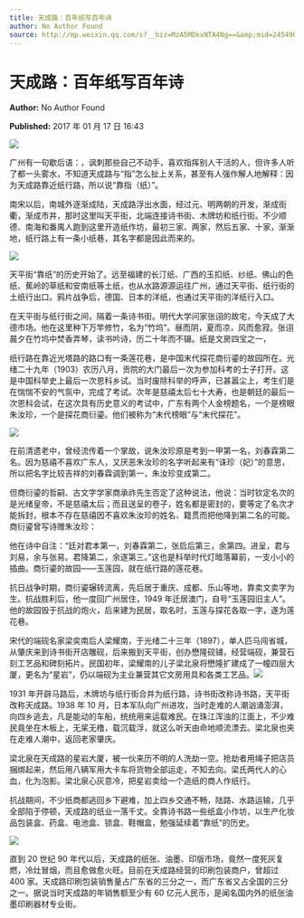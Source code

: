 ```yaml
---
title: 天成路：百年纸写百年诗
author: No Author Found
source: http://mp.weixin.qq.com/s?__biz=MzA5MDkxNTA4Ng==&amp;mid=2454905252&amp;idx=1&amp;sn=0fb36f45eedafa6baefae0b688e9f60a&amp;chksm=87a229c5b0d5a0d31f54773eeb431e6f42708528918b76429bf68ffa5c2edec6b03f543104d2#rd
---
```


# 天成路：百年纸写百年诗

**Author:** No Author Found

**Published:** 2017 年 01 月 17 日 16:43

![](http://mmbiz.qpic.cn/mmbiz_jpg/PJWG74pLsMY6VjSs8icl92DouG8adAGS0ibIkmicA6dYrXchQel1ic3LTtD572I9r9sbW2tOnBvpibgicAXRcdc4p5aA/0?wx_fmt=jpeg)

广州有一句歇后语：，讽刺那些自己不动手，喜欢指挥别人干活的人，但许多人听了都一头雾水，不知道天成路与“指”怎么扯上关系，甚至有人强作解人地解释：因为天成路靠近纸行路，所以说“靠指（纸）”。

南宋以后，南城外逐渐成陆，天成路浮出水面，经过元、明两朝的开发，渐成街衢，渐成市井，那时这里叫天平街，北端连接诗书街、木牌坊和纸行街。不少顺德、南海和番禺人跑到这里开造纸作坊，最初三家、两家，然后五家、十家，渐渐地，纸行路上有一条小纸巷，其名字都是因此而来的。

![](http://mmbiz.qpic.cn/mmbiz_jpg/PJWG74pLsMZEXdH0CabzicLTlxeOX11C2I0UyrDbK0XZJX6Mum78WL60ht1tFRw9wbR2NHHZ9TdtaicFOMMsupqA/0?wx_fmt=jpeg)

天平街“靠纸”的历史开始了。远至福建的长汀纸、广西的玉扣纸、纱纸、佛山的色纸、蕉岭的草纸和安南纸等土纸，也从水路源源运往广州，通过天平街、纸行街的土纸行出口。鸦片战争后，德国、日本的洋纸，也通过天平街的洋纸行入口。

在天平街与纸行街之间，隔着一条诗书街。明代大学问家张诩的故宅，今天成了大德市场。他在这里种下万竿修竹，名为“竹坞”。昼而阴，夏而凉，风而愈寂。张诩晨夕在竹坞中焚香弄琴，读书吟诗，历二十年而不辍。纸是文房四宝之一，

纸行路在靠近光塔路的路口有一条莲花巷，是中国末代探花商衍鎏的故园所在。光绪二十九年（1903）农历八月，贡院的大门最后一次为参加科考的士子打开。这是中国科举史上最后一次恩科乡试。当时废除科举的呼声，已甚嚣尘上，考生们是在惴惴不安的气氛中，完成了考试。次年是慈禧太后七十大寿，也是朝廷的最后一次恩科会试，在这次具有历史意义的考试中，广东有两个人金榜题名，一个是榜眼朱汝珍，一个是探花商衍鎏。他们被称为“末代榜眼”与“末代探花”。

![](http://mmbiz.qpic.cn/mmbiz_jpg/PJWG74pLsMZEXdH0CabzicLTlxeOX11C2yYhAibiaCj7kFicCZ8ezb6DNTrtiaeVGK6DO8V6zic5b1TkLJlvo4vAr1hg/0?wx_fmt=jpeg)

在前清遗老中，曾经流传着一个掌故，说朱汝珍原是考到一甲第一名，刘春霖第二名。因为慈禧不喜欢广东人，又厌恶朱汝珍的名字听起来有“诛珍（妃）”的意思，所以把名字比较吉祥的刘春霖调到第一，朱汝珍变成第二。

但商衍鎏的哲嗣、古文字学家商承祚先生否定了这种说法，他说：当时钦定名次的是光绪皇帝，不是慈禧太后；而且送呈的卷子，姓名都是密封的，要等定了名次才能拆封，根本不存在慈禧因不喜欢朱汝珍的姓名、籍贯而把他降到第二名的可能。商衍鎏曾写诗赠朱汝珍：

他在诗中自注：“廷对君本第一，刘春霖第二，张启后第三，余第四。进呈，君与刘易，余与张易。君降第二，余遂第三。”这也是科举时代灯暗落幕前，一支小小的插曲。商衍鎏的故园——玉莲园，就在纸行路的莲花巷。

抗日战争时期，商衍鎏辗转流离，先后居于重庆、成都、乐山等地，靠卖文卖字为生。抗战胜利后，他一度回广州居住，1949 年迁居澳门，自号“玉莲园旧主人”。他的故园毁于抗战的炮火，后来建为民居，取名时，玉莲与探花各取一字，遂为莲花巷。

宋代的端砚名家梁奕南后人梁耀南，于光绪二十三年（1897），单人匹马闯省城，从肇庆来到诗书街开店雕砚，后来搬到天平街，创办懋隆砚铺，经营端砚，兼营石刻工艺品和碑刻拓片。民国初年，梁耀南的儿子梁北泉将懋隆扩建成了一幢四层大厦，更名为“星岩”，仍以端砚为主业兼营其它文房用具和各类工艺品。![](http://mmbiz.qpic.cn/mmbiz_jpg/PJWG74pLsMZEXdH0CabzicLTlxeOX11C2WqfKicMbyNvRmGwMOjFayt2O6VM6kkU93PxeU01yTHFLCNF9BBOdnFg/0?wx_fmt=jpeg)

1931 年开辟马路后，木牌坊与纸行街合并为纸行路，诗书街改称诗书路，天平街改称天成路。1938 年 10 月，日本军队向广州进攻，当时走难的人潮汹涌澎湃，向四乡逃去，凡是能动的车船，统统用来运载难民。在珠江浑浊的江面上，不少难民竟坐在木板上，无桨无橹，载沉载浮，就这么听天由命地顺流漂去。梁北泉也夹在走难人潮中，返回老家肇庆。

梁北泉在天成路的星岩大厦，被一伙来历不明的人洗劫一空。抢劫者用绳子把店员捆绑起来，然后用八辆军用大卡车将货物全部运走，不知去向。梁氏两代人的心血，化为泡影。梁北泉心灰意冷，把星岩卖给一个造纸的商人作纸行。

抗战期间，不少纸商都逃回乡下避难，加上四乡交通不畅，陆路、水路运输，几乎全部陷于停顿，天成路的纸业一落千丈。全靠诗书路一些纸盒小作坊，以生产化妆品包装盒、药盒、电池盒、锁盒、鞋帽盒，勉强延续着“靠纸”的历史。

![](http://mmbiz.qpic.cn/mmbiz_jpg/PJWG74pLsMZEXdH0CabzicLTlxeOX11C2uNH5oeWmumicbnP44WnoUumCkDK2aetpjYH6aIzNWeuicib5TBvk3uayg/0?wx_fmt=jpeg)

直到 20 世纪 90 年代以后，天成路的纸张、油墨、印版市场，竟然一度死灰复燃，冷灶冒烟，而且愈做愈火旺。目前在天成路经营的印刷包装商户，曾超过 400 家。天成路印刷包装销售量占广东省的三分之一，而广东省又占全国的三分之一。据说当时天成路的年销售额至少有 60 亿元人民币，是闻名国内外的纸张油墨印刷器材专业街。
